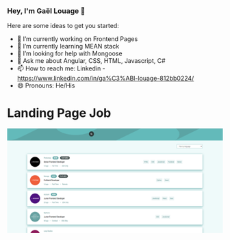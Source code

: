 ### Hey, I'm Gaël Louage 👋


Here are some ideas to get you started:

- 🔭 I’m currently working on Frontend Pages
- 🌱 I’m currently learning MEAN stack
- 🤔 I’m looking for help with Mongoose 
- 💬 Ask me about Angular, CSS, HTML, Javascript, C#
- 📫 How to reach me: Linkedin - https://www.linkedin.com/in/ga%C3%ABl-louage-812bb0224/
- 😄 Pronouns: He/His

<h1>Landing Page Job</h1>
<img src="https://github.com/GaelLouage/landing-page-job/blob/main/main.PNG"> 
